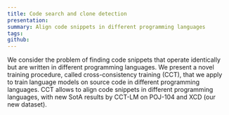```yaml
---
title: Code search and clone detection
presentation: 
summary: Align code snippets in different programming languages
tags:
github: 
---
```

We consider the problem of finding code snippets that operate identically but are written in different programming languages. We present a novel training procedure, called cross-consistency training (CCT), that we apply to train language models on source code in different programming languages. CCT allows to align code snippets in different programming languages, with new SotA results by CCT-LM on POJ-104 and XCD (our new dataset).

